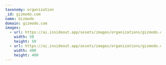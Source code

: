 ```yaml
---
taxonomy: organization
_id: gizmodo.com
name: Gizmodo
domain: gizmodo.com
images:
  - url: https://ai.insideout.app/assets/images/organizations/gizmodo.com-50x50.jpg
    width: 50
    height: 50
  - url: https://ai.insideout.app/assets/images/organizations/gizmodo.com-400x400.jpg
    width: 400
    height: 400
---
```

